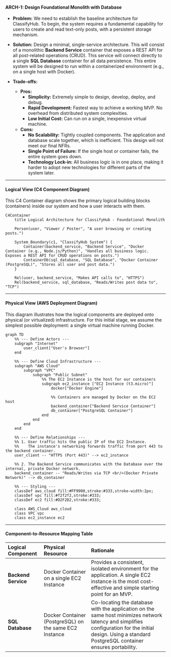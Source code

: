 #### **ARCH-1: Design Foundational Monolith with Database**

*   **Problem:** We need to establish the baseline architecture for ClassifyHub. To begin, the system requires a fundamental capability for users to create and read text-only posts, with a persistent storage mechanism.

*   **Solution:** Design a minimal, single-service architecture. This will consist of a monolithic **Backend Service** container that exposes a REST API for all post-related operations (CRUD). This service will connect directly to a single **SQL Database** container for all data persistence. This entire system will be designed to run within a containerized environment (e.g., on a single host with Docker).

*   **Trade-offs:**
    *   **Pros:**
        *   **Simplicity:** Extremely simple to design, develop, deploy, and debug.
        *   **Rapid Development:** Fastest way to achieve a working MVP. No overhead from distributed system complexities.
        *   **Low Initial Cost:** Can run on a single, inexpensive virtual machine.
    *   **Cons:**
        *   **No Scalability:** Tightly coupled components. The application and database scale together, which is inefficient. This design will not meet our final NFRs.
        *   **Single Point of Failure:** If the single host or container fails, the entire system goes down.
        *   **Technology Lock-in:** All business logic is in one place, making it harder to adopt new technologies for different parts of the system later.

---

#### **Logical View (C4 Component Diagram)**

This C4 Container diagram shows the primary logical building blocks (containers) inside our system and how a user interacts with them.

```mermaid
C4Container
    title Logical Architecture for ClassifyHub - Foundational Monolith

    Person(user, "Viewer / Poster", "A user browsing or creating posts.")

    System_Boundary(c1, "ClassifyHub System") {
        Container(backend_service, "Backend Service", "Docker Container (e.g., Node.js/Python)", "Handles all business logic. Exposes a REST API for CRUD operations on posts.")
        ContainerDb(sql_database, "SQL Database", "Docker Container (PostgreSQL)", "Stores all user and post data.")
    }

    Rel(user, backend_service, "Makes API calls to", "HTTPS")
    Rel(backend_service, sql_database, "Reads/Writes post data to", "TCP")
```

---

#### **Physical View (AWS Deployment Diagram)**

This diagram illustrates how the logical components are deployed onto physical (or virtualized) infrastructure. For this initial stage, we assume the simplest possible deployment: a single virtual machine running Docker.

```mermaid
graph TD
    %% --- Define Actors ---
    subgraph "Internet"
        user_client["User's Browser"]
    end

    %% --- Define Cloud Infrastructure ---
    subgraph "AWS Cloud"
        subgraph "VPC"
            subgraph "Public Subnet"
                %% The EC2 Instance is the host for our containers
                subgraph ec2_instance ["EC2 Instance (t3.micro)"]
                    docker["Docker Engine"]
                    
                    %% Containers are managed by Docker on the EC2 host
                    backend_container["Backend Service Container"]
                    db_container["PostgreSQL Container"]
                end
            end
        end
    end

    %% --- Define Relationships ---
    %% 1. User traffic hits the public IP of the EC2 Instance.
    %%    The instance's networking forwards traffic from port 443 to the backend container.
    user_client -- "HTTPS (Port 443)" --> ec2_instance

    %% 2. The Backend Service communicates with the Database over the internal, private Docker network.
    backend_container -- "Reads/Writes via TCP <br/>(Docker Private Network)" --> db_container

    %% --- Styling ---
    classDef aws_cloud fill:#FF9900,stroke:#333,stroke-width:2px;
    classDef vpc fill:#f2f2f2,stroke:#333;
    classDef ec2 fill:#D2F2D2,stroke:#333;

    class AWS_Cloud aws_cloud
    class VPC vpc
    class ec2_instance ec2
```

---

#### **Component-to-Resource Mapping Table**

| Logical Component | Physical Resource | Rationale |
| :--- | :--- | :--- |
| **Backend Service** | Docker Container on a single EC2 Instance | Provides a consistent, isolated environment for the application. A single EC2 instance is the most cost-effective and simple starting point for an MVP. |
| **SQL Database** | Docker Container (PostgreSQL) on the same EC2 Instance | Co-locating the database with the application on the same host minimizes network latency and simplifies configuration for the initial design. Using a standard PostgreSQL container ensures portability. |
